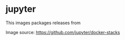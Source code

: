 # jupyter

This images packages releases from

Image source: https://github.com/jupyter/docker-stacks
